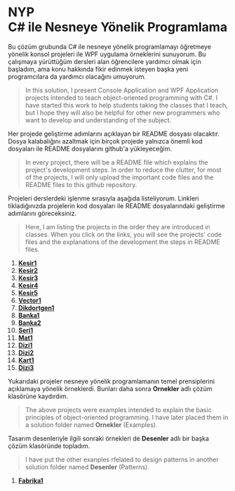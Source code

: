 ﻿# NYP<br>C# ile Nesneye Yönelik Programlama
Bu çözüm grubunda C# ile nesneye yönelik programlamayı
öğretmeye yönelik konsol projeleri ile WPF uygulama örneklerini
sunuyorum. Bu çalışmaya yürüttüğüm dersleri alan öğrencilere
yardımcı olmak için başladım, ama konu hakkında fikir edinmek
isteyen başka yeni programcılara da yardımcı olacağını umuyorum.
> In this solution, I present Console Application and WPF Application
projects intended to teach object-oriented programming with C#.
I have started this work to help students taking the classes
that I teach, but I hope they will also be helpful for other
new programmers who want to develop and understanding of the subject.

Her projede geliştirme adımlarını açıklayan bir README dosyası
olacaktır. Dosya kalabalığını azaltmak için birçok projede yalnızca
önemli kod dosyaları ile README dosyalarını github'a yükleyeceğim.
> In every project, there will be a README file which explains the 
project's development steps. In order to reduce the clutter,
for most of the projects, I will only upload the important code files
and the README files to this github repository.

Projeleri derslerdeki işlenme sırasıyla aşağıda listeliyorum.
Linkleri tikladığınızda projelerin kod dosyaları ile README
dosyalarındaki geliştirme adımlarını göreceksiniz.
> Here, I am listing the projects in the order they are introduced in classes.
When you click on the links, you will see the projects' code files
and the explanations of the development the steps in README files.

1. [**Kesir1**](Kesir1/README.md)
1. [**Kesir2**](Kesir2/README.md)
1. [**Kesir3**](Kesir3/README.md)
1. [**Kesir4**](Kesir4/README.md)
1. [**Kesir5**](Kesir5/README.md)
1. [**Vector1**](Vector1/README.md)
1. [**Dikdortgen1**](Dikdortgen1/README.md)
1. [**Banka1**](Banka1/README.md)
1. [**Banka2**](Banka2/README.md)
1. [**Seri1**](Seri1/README.md)
1. [**Mat1**](Mat1/README.md)
1. [**Dizi1**](Dizi1/README.md)
1. [**Dizi2**](Dizi2/README.md)
1. [**Kart1**](Kart1/README.md)
1. [**Dizi3**](Dizi3/README.md)

Yukarıdaki projeler nesneye yönelik programlamanın
temel prensiplerini açıklamaya yönelik örneklerdi.
Bunları daha sonra **Ornekler** adlı çözüm klasörüne kaydırdım.
> The above projects were examples intended to explain
the basic principles of object-oriented programming.
I have later placed them in a solution folder named
**Ornekler** (Examples).

Tasarım desenleriyle ilgili sonraki örnekleri de
**Desenler** adlı bir başka çözüm klasöründe topladım.
> I have put the other exanples rfelated to design patterns
in another solution folder named **Desenler** (Patterns).

1. [**Fabrika1**](Fabrika1/README.md)